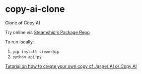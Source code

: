 # copy-ai-clone
Clone of Copy AI

Try online via [Steamship's Package Repo](https://www.steamship.com/packages/copy-ai-clone)

To run locally:
1. `pip install steamship`
2. `python api.py`

[Tutorial on how to create your own copy of Jasper AI or Copy AI](https://pythonalgos.com/make-a-copy-of-jasper-ai-with-gpt3-and-steamship/)
